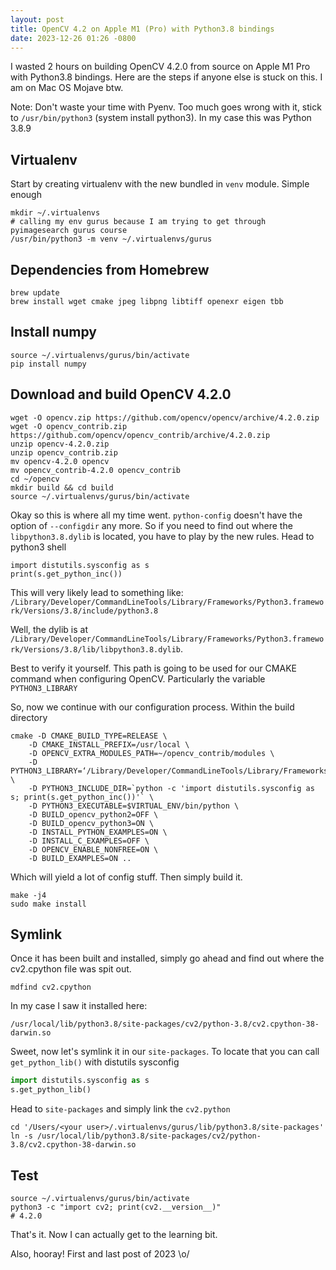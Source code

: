 ```yaml
---
layout: post
title: OpenCV 4.2 on Apple M1 (Pro) with Python3.8 bindings
date: 2023-12-26 01:26 -0800
---
```


I wasted 2 hours on building OpenCV 4.2.0 from source on Apple M1 Pro with Python3.8 bindings. Here are the steps if anyone else is stuck on this. I am on Mac OS Mojave btw.

Note: Don't waste your time with Pyenv. Too much goes wrong with it, stick to `/usr/bin/python3` (system install python3). In my case this was Python 3.8.9

## Virtualenv 

Start by creating virtualenv with the new bundled in `venv` module. Simple enough

```shell
mkdir ~/.virtualenvs
# calling my env gurus because I am trying to get through pyimagesearch gurus course
/usr/bin/python3 -m venv ~/.virtualenvs/gurus 
```

## Dependencies from Homebrew

```shell
brew update
brew install wget cmake jpeg libpng libtiff openexr eigen tbb
```

## Install numpy

```shell
source ~/.virtualenvs/gurus/bin/activate
pip install numpy
```

## Download and build OpenCV 4.2.0

```shell
wget -O opencv.zip https://github.com/opencv/opencv/archive/4.2.0.zip
wget -O opencv_contrib.zip https://github.com/opencv/opencv_contrib/archive/4.2.0.zip
unzip opencv-4.2.0.zip
unzip opencv_contrib.zip
mv opencv-4.2.0 opencv
mv opencv_contrib-4.2.0 opencv_contrib
cd ~/opencv
mkdir build && cd build
source ~/.virtualenvs/gurus/bin/activate
```

Okay so this is where all my time went. `python-config` doesn't have the option of `--configdir` any more. So if you need to find out where the `libpython3.8.dylib` is located, you have to play by the new rules. Head to python3 shell

```python3
import distutils.sysconfig as s
print(s.get_python_inc())
```

This will very likely lead to something like:
`/Library/Developer/CommandLineTools/Library/Frameworks/Python3.framework/Versions/3.8/include/python3.8`

Well, the dylib is at `/Library/Developer/CommandLineTools/Library/Frameworks/Python3.framework/Versions/3.8/lib/libpython3.8.dylib`. 

Best to verify it yourself. This path is going to be used for our CMAKE command when configuring OpenCV. Particularly the variable `PYTHON3_LIBRARY`

So, now we continue with our configuration process. Within the build directory

```shell
cmake -D CMAKE_BUILD_TYPE=RELEASE \
    -D CMAKE_INSTALL_PREFIX=/usr/local \
    -D OPENCV_EXTRA_MODULES_PATH=~/opencv_contrib/modules \
    -D PYTHON3_LIBRARY=‘/Library/Developer/CommandLineTools/Library/Frameworks/Python3.framework/Versions/3.8/lib/libpython3.8.dylib’ \
    -D PYTHON3_INCLUDE_DIR=`python -c 'import distutils.sysconfig as s; print(s.get_python_inc())'` \
    -D PYTHON3_EXECUTABLE=$VIRTUAL_ENV/bin/python \
    -D BUILD_opencv_python2=OFF \
    -D BUILD_opencv_python3=ON \
    -D INSTALL_PYTHON_EXAMPLES=ON \
    -D INSTALL_C_EXAMPLES=OFF \
    -D OPENCV_ENABLE_NONFREE=ON \
    -D BUILD_EXAMPLES=ON ..
```

Which will yield a lot of config stuff. Then simply build it.

```shell
make -j4
sudo make install
```

## Symlink

Once it has been built and installed, simply go ahead and find out where the cv2.cpython file was spit out.

`mdfind cv2.cpython`

In my case I saw it installed here: 

```
/usr/local/lib/python3.8/site-packages/cv2/python-3.8/cv2.cpython-38-darwin.so
```

Sweet, now let's symlink it in our `site-packages`. To locate that you can call `get_python_lib()` with distutils sysconfig

```python
import distutils.sysconfig as s
s.get_python_lib()
```
Head to `site-packages` and simply link the `cv2.python` 

```shell
cd '/Users/<your user>/.virtualenvs/gurus/lib/python3.8/site-packages'
ln -s /usr/local/lib/python3.8/site-packages/cv2/python-3.8/cv2.cpython-38-darwin.so
```

## Test

```shell
source ~/.virtualenvs/gurus/bin/activate
python3 -c "import cv2; print(cv2.__version__)"
# 4.2.0
```

That's it. Now I can actually get to the learning bit.

Also, hooray! First and last post of 2023 \o/